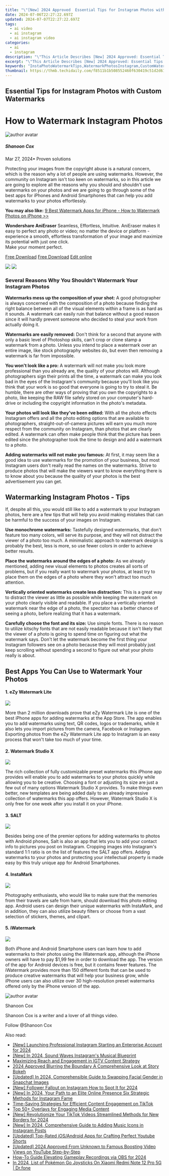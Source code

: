 ```yaml
---
title: "\"[New] 2024 Approved  Essential Tips for Instagram Photos with Custom Watermarks\""
date: 2024-07-06T22:27:22.697Z
updated: 2024-07-07T22:27:22.697Z
tags:
  - ai video
  - ai instagram
  - ai instagram video
categories:
  - ai
  - instagram
description: "\"This Article Describes [New] 2024 Approved: Essential Tips for Instagram Photos with Custom Watermarks\""
excerpt: "\"This Article Describes [New] 2024 Approved: Essential Tips for Instagram Photos with Custom Watermarks\""
keywords: "InstaPhotoWatermarkTips,WatermarkPhotosInstagram,CustomWatermarkTips,BrandedInstaWatermarks,PhotoWatermarkTricks,ElevateInstaWatermark,WatermarkTechniquesPhoto"
thumbnail: https://thmb.techidaily.com/f8511b1b508552460f630419c51d2d616ebcbf19dbd124bdf2e50582d197ea31.jpg
---
```


## Essential Tips for Instagram Photos with Custom Watermarks

# How to Watermark Instagram Photos

![author avatar](https://images.wondershare.com/filmora/article-images/shannon-cox.jpg)

##### Shanoon Cox

 Mar 27, 2024• Proven solutions

Protecting your images from the copyright abuse is a natural concern, which is the reason why a lot of people are using watermarks. However, the community on Instagram isn't too keen on watermarks, so in this article we are going to explore all the reasons why you should and shouldn't use watermarks on your photos and we are going to go through some of the best apps for iPhones and Android Smartphones that can help you add watermarks to your photos effortlessly.

**You may also like:** [9 Best Watermark Apps for iPhone - How to Watermark Photos on iPhone >>](https://tools.techidaily.com/wondershare/filmora/download/)

**Wondershare AniEraser** Seamless, Effortless, Intuitive.
 AniEraser makes it easy to perfect any photo or video; no matter the device or platform - experience a smooth, effortless transformation of your image and maximize its potential with just one click.  
 Make your moment perfect.

[Free Download](https://tools.techidaily.com/wondershare/anieraser/download/) [Free Download](https://tools.techidaily.com/wondershare/anieraser/download/) [Edit online](https://anieraser.media.io/app/?utm%5Fsource=linkshare&utm%5Fmedium=affiliate&utm%5Fcampaign=fx-article&utm%5Fcontent=link%5F21111411%5F2023-02-21)

![](https://images.media.io/anieraser/anieraser/article_recommend.png) ![](https://neveragain.allstatics.com/2019/assets/icon/logo/anieraser-square.svg)

### Several Reasons Why You Shouldn't Watermark Your Instagram Photos

**Watermarks mess up the composition of your shot:** A good photographer is always concerned with the composition of a photo because finding the right balance between all of the visual elements within a frame is as hard as it sounds. A watermark can easily ruin that balance without a good reason since it will hardly prevent someone who decided to steal your work from actually doing it.

**Watermarks are easily removed:** Don't think for a second that anyone with only a basic level of Photoshop skills, can't crop or clone stamp a watermark from a photo. Unless you intend to place a watermark over an entire image, like stock photography websites do, but even then removing a watermark is far from impossible.

**You won't look like a pro:** A watermark will not make you look more professional than you already are, the quality of your photos will. Although photographers sign their prints all the time, a watermark can make you look bad in the eyes of the Instagram's community because you'll look like you think that your work is so good that everyone is going to try to steal it. Be humble, there are other ways of proving that you own the copyrights to a photo, like keeping the RAW file safely stored on your computer's hard-drive or including the copyright information in the photo's metadata.

**Your photos will look like they've been edited:** With all the photo effects Instagram offers and all the photo editing options that are available to photographers, straight-out-of-camera pictures will earn you much more respect from the community on Instagram, than photos that are clearly edited. A watermark can often make people think that the picture has been edited since the photographer took the time to design and add a watermark to a photo.

**Adding watermarks will not make you famous:** At first, it may seem like a good idea to use watermarks for the promotion of your business, but most Instagram users don't really read the names on the watermarks. Strive to produce photos that will make the viewers want to know everything there is to know about you because the quality of your photos is the best advertisement you can get.

## Watermarking Instagram Photos - Tips

If, despite all this, you would still like to add a watermark to your Instagram photos, here are a few tips that will help you avoid making mistakes that can be harmful to the success of your images on Instagram.

**Use monochrome watermarks:** Tastefully designed watermarks, that don't feature too many colors, will serve its purpose, and they will not distract the viewer of a photo too much. A minimalistic approach to watermark design is probably the best, less is more, so use fewer colors in order to achieve better results.

**Place the watermarks around the edges of a photo:** As we already mentioned, adding new visual elements to photos creates all sorts of problems, but if you really want to watermark your photos, at least try to place them on the edges of a photo where they won't attract too much attention.

**Vertically oriented watermarks create less distraction:** This is a great way to distract the viewer as little as possible while keeping the watermark on your photo clearly visible and readable. If you place a vertically oriented watermark near the edge of a photo, the spectator has a better chance of seeing a photo, before realizing that it has a watermark.

**Carefully choose the font and its size:** Use simple fonts. There is no reason to utilize kitschy fonts that are not easily readable because it isn't likely that the viewer of a photo is going to spend time on figuring out what the watermark says. Don't let the watermark become the first thing your Instagram followers see on a photo because they will most probably just keep scrolling without spending a second to figure out what your photo really is about.

## Best Apps You Can Use to Watermark Your Photos

#### 1\. eZy Watermark Lite

![](https://images.wondershare.com/filmora/article-images/ezy-watermark-lite-photo.jpg)

More than 2 million downloads prove that eZy Watermark Lite is one of the best iPhone apps for adding watermarks at the App Store. The app enables you to add watermarks using text, QR codes, logos or trademarks, while it also lets you import pictures from the camera, Facebook or Instagram. Exporting photos from the eZy Watermark Lite app to Instagram is an easy process that won't take too much of your time.

#### 2\. Watermark Studio X

![](https://images.wondershare.com/filmora/article-images/watermark-studio-x.jpg)

The rich collection of fully customizable preset watermarks this iPhone app provides will enable you to add watermarks to your photos quickly while allowing you to be creative. Choosing a font or adjusting its size are just a few out of many options Watermark Studio X provides. To make things even better, new templates are being added daily to an already impressive collection of watermarks this app offers. However, Watermark Studio X is only free for one week after you install it on your iPhone.

#### 3\. SALT

![](https://images.wondershare.com/filmora/article-images/watermark-salt.jpg)

Besides being one of the premier options for adding watermarks to photos with Android phones, Salt is also an app that lets you to add your contact info to pictures you post on Instagram. Cropping images into Instagram's standard 1:1 ratio is on the list of features the SALT app offers. Adding watermarks to your photos and protecting your intellectual property is made easy by this truly unique app for Android Smartphones.

#### 4\. InstaMark

![](https://images.wondershare.com/filmora/article-images/instamark-app.jpg)

Photography enthusiasts, who would like to make sure that the memories from their travels are safe from harm, should download this photo editing app. Android users can design their unique watermarks with InstaMark, and in addition, they can also utilize beauty filters or choose from a vast selection of stickers, themes, and clipart.

#### 5\. iWatermark

![](https://images.wondershare.com/filmora/article-images/iwatermark-watermark-photos.jpg)

Both iPhone and Android Smartphone users can learn how to add watermarks to their photos using the iWatermark app, although the iPhone owners will have to pay $1,99 fee in order to download the app. The version of the app for Android devices is free, but it contains fewer features. The iWatermark provides more than 150 different fonts that can be used to produce creative watermarks that will help your business grow, while iPhone users can also utilize over 30 high-resolution preset watermarks offered only by the iPhone version of the app.

![author avatar](https://images.wondershare.com/filmora/article-images/shannon-cox.jpg)

Shanoon Cox

Shanoon Cox is a writer and a lover of all things video.

Follow @Shanoon Cox

<span class="atpl-alsoreadstyle">Also read:</span>
<div><ul>
<li><a href="https://instagram-video-recordings.techidaily.com/new-launching-professional-instagram-starting-an-enterprise-account-for-2024/"><u>[New] Launching Professional Instagram  Starting an Enterprise Account for 2024</u></a></li>
<li><a href="https://instagram-video-recordings.techidaily.com/new-in-2024-sound-waves-instagrams-musical-blueprint/"><u>[New] In 2024, Sound Waves  Instagram's Musical Blueprint</u></a></li>
<li><a href="https://instagram-video-recordings.techidaily.com/maximizing-reach-and-engagement-in-igtv-content-strategy/"><u>Maximizing Reach and Engagement in IGTV Content Strategy</u></a></li>
<li><a href="https://instagram-video-recordings.techidaily.com/2024-approved-blurring-the-boundary-a-comprehensive-look-at-story-bokeh/"><u>2024 Approved  Blurring the Boundary  A Comprehensive Look at Story Bokeh</u></a></li>
<li><a href="https://instagram-video-recordings.techidaily.com/updated-in-2024-comprehensible-guide-to-swapping-facial-gender-in-snapchat-images/"><u>[Updated] In 2024, Comprehensible Guide to Swapping Facial Gender in Snapchat Images</u></a></li>
<li><a href="https://instagram-video-recordings.techidaily.com/new-follower-fallout-on-instagram-how-to-spot-it-for-2024/"><u>[New] Follower Fallout on Instagram  How to Spot It for 2024</u></a></li>
<li><a href="https://instagram-video-recordings.techidaily.com/new-in-2024-your-path-to-an-elite-online-presence-six-strategic-methods-for-instagram-fame/"><u>[New] In 2024, Your Path to an Elite Online Presence  Six Strategic Methods for Instagram Fame</u></a></li>
<li><a href="https://tiktok-video-recordings.techidaily.com/time-saving-strategies-for-efficient-content-engagement-on-tiktok/"><u>Time-Saving Strategies for Efficient Content Engagement on TikTok</u></a></li>
<li><a href="https://fox-links.techidaily.com/top-50plus-overlays-for-engaging-media-content/"><u>Top 50+ Overlays for Engaging Media Content</u></a></li>
<li><a href="https://tiktok-videos.techidaily.com/new-revolutionize-your-tiktok-videos-streamlined-methods-for-new-borders-for-2024/"><u>[New] Revolutionize Your TikTok Videos  Streamlined Methods for New Borders for 2024</u></a></li>
<li><a href="https://instagram-video-files.techidaily.com/new-in-2024-comprehensive-guide-to-adding-music-icons-in-instagram-posts/"><u>[New] In 2024, Comprehensive Guide to Adding Music Icons in Instagram Posts</u></a></li>
<li><a href="https://facebook-video-share.techidaily.com/updated-top-rated-iosandroid-apps-for-crafting-perfect-youtube-shorts/"><u>[Updated] Top-Rated iOS/Android Apps for Crafting Perfect Youtube Shorts</u></a></li>
<li><a href="https://eaxpv-info.techidaily.com/updated-2024-approved-from-unknown-to-famous-boosting-video-views-on-youtube-step-by-step/"><u>[Updated] 2024 Approved  From Unknown to Famous  Boosting Video Views on YouTube Step-by-Step</u></a></li>
<li><a href="https://visual-screen-recording.techidaily.com/how-to-guide-elevating-gameplay-recordings-via-obs-for-2024/"><u>How-To Guide  Elevating Gameplay Recordings via OBS for 2024</u></a></li>
<li><a href="https://change-location.techidaily.com/in-2024-list-of-pokemon-go-joysticks-on-xiaomi-redmi-note-12-pro-5g-drfone-by-drfone-virtual-android/"><u>In 2024, List of Pokémon Go Joysticks On Xiaomi Redmi Note 12 Pro 5G | Dr.fone</u></a></li>
</ul></div>

<ins class="adsbygoogle"
      style="display:block"
      data-ad-client="ca-pub-7571918770474297"
      data-ad-slot="8358498916"
      data-ad-format="auto"
      data-full-width-responsive="true"></ins>